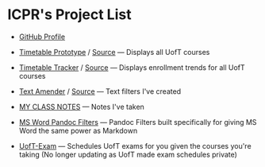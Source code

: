 # ICPR's Project List

- [GitHub Profile](https://github.com/icprplshelp/)
- [Timetable Prototype](https://icprplshelp.github.io/UofT-Timetable-Prototype-V2/) / [Source](https://github.com/icprplshelp/UofT-Timetable-Prototype-V2/) — Displays all UofT courses
- [Timetable Tracker](https://icprplshelp.github.io/UofT-Enrollment-Tracker/) / [Source](https://github.com/icprplshelp/UofT-Enrollment-Tracker/) — Displays enrollment trends for all UofT courses
- [Text Amender](https://icprplshelp.github.io/text-amender-v2/) / [Source](https://github.com/icprplshelp/text-amender-v2/) — Text filters I've created

- [MY CLASS NOTES](https://github.com/ICPRplshelp/UofT-Notes/) — Notes I've taken
- [MS Word Pandoc Filters](https://github.com/ICPRplshelp/MS-Word-Pandoc-Filters) — Pandoc Filters built specifically for giving MS Word the same power as Markdown

- [UofT-Exam](https://icprplshelp.github.io/UofT-Exam/) — Schedules UofT exams for you given the courses you're taking (No longer updating as UofT made exam schedules private)


